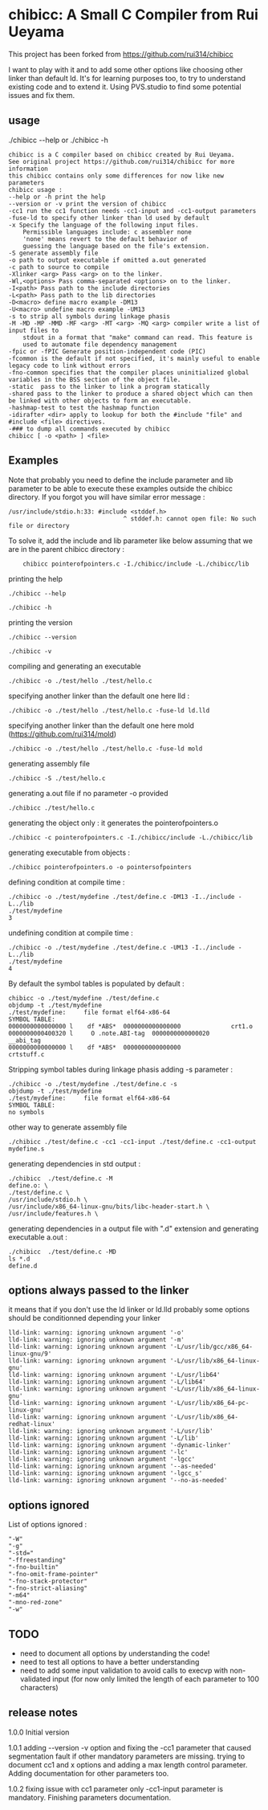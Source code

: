 # chibicc: A Small C Compiler from Rui Ueyama

This project has been forked from https://github.com/rui314/chibicc

I want to play with it and to add some other options like choosing other linker than default ld.
It's for learning purposes too, to try to understand existing code and to extend it.
Using PVS.studio to find some potential issues and fix them.

## usage

./chibicc --help
or
./chibicc -h

    chibicc is a C compiler based on chibicc created by Rui Ueyama.
    See original project https://github.com/rui314/chibicc for more information
    this chibicc contains only some differences for now like new parameters
    chibicc usage :
    --help or -h print the help
    --version or -v print the version of chibicc
    -cc1 run the cc1 function needs -cc1-input and -cc1-output parameters
    -fuse-ld to specify other linker than ld used by default
    -x Specify the language of the following input files.
        Permissible languages include: c assembler none
        'none' means revert to the default behavior of
        guessing the language based on the file's extension.
    -S generate assembly file
    -o path to output executable if omitted a.out generated
    -c path to source to compile
    -Xlinker <arg> Pass <arg> on to the linker.
    -Wl,<options> Pass comma-separated <options> on to the linker.
    -I<path> Pass path to the include directories
    -L<path> Pass path to the lib directories
    -D<macro> define macro example -DM13
    -U<macro> undefine macro example -UM13
    -s to strip all symbols during linkage phasis
    -M -MD -MP -MMD -MF <arg> -MT <arg> -MQ <arg> compiler write a list of input files to
        stdout in a format that "make" command can read. This feature is
        used to automate file dependency management
    -fpic or -fPIC Generate position-independent code (PIC)
    -fcommon is the default if not specified, it's mainly useful to enable legacy code to link without errors
    -fno-common specifies that the compiler places uninitialized global variables in the BSS section of the object file.
    -static  pass to the linker to link a program statically
    -shared pass to the linker to produce a shared object which can then be linked with other objects to form an executable.
    -hashmap-test to test the hashmap function
    -idirafter <dir> apply to lookup for both the #include "file" and #include <file> directives.
    -### to dump all commands executed by chibicc
    chibicc [ -o <path> ] <file>

## Examples

Note that probably you need to define the include parameter and lib parameter to be able to execute these examples outside the chibicc directory. If you forgot you will have similar error message :

    /usr/include/stdio.h:33: #include <stddef.h>
                                    ^ stddef.h: cannot open file: No such file or directory

To solve it, add the include and lib parameter like below assuming that we are in the parent chibicc directory :

        chibicc pointerofpointers.c -I./chibicc/include -L./chibicc/lib

printing the help

    ./chibicc --help

    ./chibicc -h

printing the version

    ./chibicc --version

    ./chibicc -v

compiling and generating an executable

    ./chibicc -o ./test/hello ./test/hello.c

specifying another linker than the default one here lld :

    ./chibicc -o ./test/hello ./test/hello.c -fuse-ld ld.lld

specifying another linker than the default one here mold (https://github.com/rui314/mold)

    ./chibicc -o ./test/hello ./test/hello.c -fuse-ld mold

generating assembly file

    ./chibicc -S ./test/hello.c

generating a.out file if no parameter -o provided

    ./chibicc ./test/hello.c

generating the object only : it generates the pointerofpointers.o

    ./chibicc -c pointerofpointers.c -I./chibicc/include -L./chibicc/lib

generating executable from objects :

    ./chibicc pointerofpointers.o -o pointersofpointers

defining condition at compile time :

    ./chibicc -o ./test/mydefine ./test/define.c -DM13 -I../include -L../lib
    ./test/mydefine
    3

undefining condition at compile time :

    ./chibicc -o ./test/mydefine ./test/define.c -UM13 -I../include -L../lib
    ./test/mydefine
    4

By default the symbol tables is populated by default :

    chibicc -o ./test/mydefine ./test/define.c
    objdump -t ./test/mydefine
    ./test/mydefine:     file format elf64-x86-64
    SYMBOL TABLE:
    0000000000000000 l    df *ABS*  0000000000000000              crt1.o
    0000000000400320 l     O .note.ABI-tag  0000000000000020              __abi_tag
    0000000000000000 l    df *ABS*  0000000000000000              crtstuff.c

Stripping symbol tables during linkage phasis adding -s parameter :

    ./chibicc -o ./test/mydefine ./test/define.c -s
    objdump -t ./test/mydefine
    ./test/mydefine:     file format elf64-x86-64
    SYMBOL TABLE:
    no symbols

other way to generate assembly file

    ./chibicc ./test/define.c -cc1 -cc1-input ./test/define.c -cc1-output mydefine.s

generating dependencies in std output :

    ./chibicc  ./test/define.c -M
    define.o: \
    ./test/define.c \
    /usr/include/stdio.h \
    /usr/include/x86_64-linux-gnu/bits/libc-header-start.h \
    /usr/include/features.h \

generating dependencies in a output file with ".d" extension and generating executable a.out :

    ./chibicc  ./test/define.c -MD
    ls *.d
    define.d

## options always passed to the linker

it means that if you don't use the ld linker or ld.lld probably some options should be conditionned depending your linker

    lld-link: warning: ignoring unknown argument '-o'
    lld-link: warning: ignoring unknown argument '-m'
    lld-link: warning: ignoring unknown argument '-L/usr/lib/gcc/x86_64-linux-gnu/9'
    lld-link: warning: ignoring unknown argument '-L/usr/lib/x86_64-linux-gnu'
    lld-link: warning: ignoring unknown argument '-L/usr/lib64'
    lld-link: warning: ignoring unknown argument '-L/lib64'
    lld-link: warning: ignoring unknown argument '-L/usr/lib/x86_64-linux-gnu'
    lld-link: warning: ignoring unknown argument '-L/usr/lib/x86_64-pc-linux-gnu'
    lld-link: warning: ignoring unknown argument '-L/usr/lib/x86_64-redhat-linux'
    lld-link: warning: ignoring unknown argument '-L/usr/lib'
    lld-link: warning: ignoring unknown argument '-L/lib'
    lld-link: warning: ignoring unknown argument '-dynamic-linker'
    lld-link: warning: ignoring unknown argument '-lc'
    lld-link: warning: ignoring unknown argument '-lgcc'
    lld-link: warning: ignoring unknown argument '--as-needed'
    lld-link: warning: ignoring unknown argument '-lgcc_s'
    lld-link: warning: ignoring unknown argument '--no-as-needed'

## options ignored

List of options ignored :

    "-W"
    "-g"
    "-std="
    "-ffreestanding"
    "-fno-builtin"
    "-fno-omit-frame-pointer"
    "-fno-stack-protector"
    "-fno-strict-aliasing"
    "-m64"
    "-mno-red-zone"
    "-w"

## TODO

- need to document all options by understanding the code!
- need to test all options to have a better understanding
- need to add some input validation to avoid calls to execvp with non-validated input (for now only limited the length of each parameter to 100 characters)

## release notes

1.0.0 Initial version

1.0.1 adding --version -v option and fixing the -cc1 parameter that caused segmentation fault if other mandatory parameters are missing.
trying to document cc1 and x options and adding a max length control parameter. Adding documentation for other parameters too.

1.0.2 fixing issue with cc1 parameter only -cc1-input parameter is mandatory. Finishing parameters documentation.
